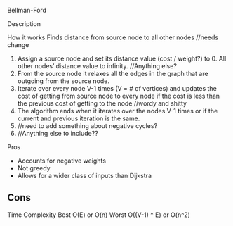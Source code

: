 Bellman-Ford

Description

How it works
Finds distance from source node to all other nodes //needs change
1. Assign a source node and set its distance value (cost / weight?) to 0. All other nodes’ distance value to infinity. //Anything else?
2. From the source node it relaxes all the edges in the graph that are outgoing from the source node.
3. Iterate over every node V-1 times (V = # of vertices) and updates the cost of getting from source node to every node if the cost is less than the previous cost of getting to the node //wordy and shitty
4. The algorithm ends when it iterates over the nodes V-1 times or if the current and previous iteration is the same.
5. //need to add something about negative cycles?
6. //Anything else to include??

Pros
- Accounts for negative weights
- Not greedy
- Allows for a wider class of inputs than Dijkstra

Cons
-

Time Complexity
Best
O(E) or O(n)
Worst
O((V-1) * E) or O(n^2)
